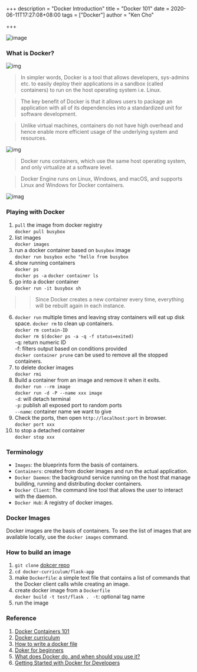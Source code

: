 +++
description = "Docker Introduction"
title = "Docker 101"
date = 2020-06-11T17:27:08+08:00
tags = ["Docker"]
author = "Ken Cho"

+++

![image](https://travis-ci.org/kencho51/gigathing.svg?branch=develop)

### What is Docker?
![img](/image/docker_beginner.webp)

> In simpler words, Docker is a tool that allows developers, sys-admins etc. to easily deploy their applications in a sandbox (called containers) to run on the host operating system i.e. Linux.

>The key benefit of Docker is that it allows users to package an application with all of its dependencies into a standardized unit for software development.

>Unlike virtual machines, containers do not have high overhead and hence enable more efficient usage of the underlying system and resources.

![img](/image/docker_os.jpeg)
>Docker runs containers, which use the same host operating system, and only virtualize at a software level.

>Docker Engine runs on Linux, Windows, and macOS, and supports Linux and Windows for Docker containers.

![imag](/image/docker_flow.jpeg)

### Playing with Docker
1. `pull` the image from docker registry  
`docker pull busybox`  
2. list images  
`docker images`  
3. run a docker container based on `busybox` image  
`docker run busybox echo "hello from busybox`   
4. show running containers  
`docker ps`  
`docker ps -a` 
`docker container ls`   
5. go into a docker container  
`docker run -it busybox sh`  
>>Since Docker creates a new container every time, everything will be rebuilt again in each instance.
6. `docker run` multiple times and leaving stray containers will eat up disk space. `docker rm` to clean up containers.  
`docker rm contain-ID`  
`docker rm $(docker ps -a -q -f status=exited)`  
-q: return numeric ID  
-f: filters output based on conditions provided  
`docker container prune` can be used to remove all the stopped containers. 
7. to delete docker images  
`docker rmi`   
8. Build a container from an image and remove it when it exits.  
`docker run --rm image`  
`docker run -d -P --name xxx image`  
`-d`: will detach terminal  
`-p`: publish all exposed port to random ports  
`--name`: container name we want to give   
9. Check the ports, then open `http://localhost:port` in browser.  
`docker port xxx`  
10. to stop a detached container  
`docker stop xxx`  


### Terminology
- `Images`: the blueprints form the basis of containers.  
- `Containers`: created from docker images and run the actual application.  
- `Docker Daemon`: the background service running on the host that manage building, running and distributing docker containers.
- `Docker Client`: The command line tool that allows the user to interact with the daemon.  
- `Docker Hub`: A registry of docker images.  

### Docker Images
Docker images are the basis of containers. To see the list of images that are available locally, use the `docker images` command.

### How to build an image
1. `git clone` [dokcer repo](https://github.com/prakhar1989/docker-curriculum)  
2. `cd docker-curriculum/flask-app`  
3. make `Dockerfile`: a simple text file that contains a list of commands that the Docker client calls while creating an image.
4. create docker image from a `Dockerfile`  
`docker build -t test/flask . `
`-t`: optional tag name  
5. run the image  






### Reference
1. [Docker Containers 101](https://www.youtube.com/watch?v=eGz9DS-aIeY)
2. [Docker curriculum](https://docker-curriculum.com/)
3. [How to write a docker file](https://semaphoreci.com/blog/docker-benefits)
4. [Doker for beginners](https://github.com/groda/big_data/blob/master/docker_for_beginners.md)
5. [What does Docker do, and when should you use it?](https://www.cloudsavvyit.com/490/what-does-docker-do-and-when-should-you-use-it/)
6. [Getting Started with Docker for Developers](https://dev.to/pavanbelagatti/getting-started-with-docker-for-developers-3apo)


